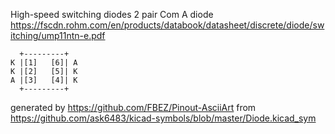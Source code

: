  High-speed switching diodes 2 pair Com A
diode
https://fscdn.rohm.com/en/products/databook/datasheet/discrete/diode/switching/ump11ntn-e.pdf


	  +---------+
	K |[1]   [6]| A
	K |[2]   [5]| K
	A |[3]   [4]| K
	  +---------+


generated by https://github.com/FBEZ/Pinout-AsciiArt from https://github.com/ask6483/kicad-symbols/blob/master/Diode.kicad_sym